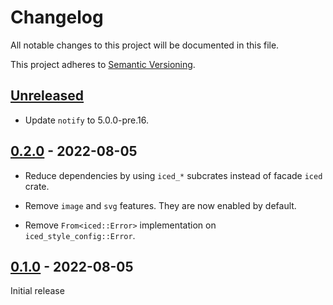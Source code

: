 # Changelog

All notable changes to this project will be documented in this file.

This project adheres to [Semantic Versioning](https://semver.org).

<!--
Note: In this file, do not use the hard wrap in the middle of a sentence for compatibility with GitHub comment style markdown rendering.
-->

## [Unreleased]

- Update `notify` to 5.0.0-pre.16.

## [0.2.0] - 2022-08-05

- Reduce dependencies by using `iced_*` subcrates instead of facade `iced` crate.

- Remove `image` and `svg` features. They are now enabled by default.

- Remove `From<iced::Error>` implementation on `iced_style_config::Error`.

## [0.1.0] - 2022-08-05

Initial release

[Unreleased]: https://github.com/taiki-e/iced_style_config/compare/v0.2.0...HEAD
[0.2.0]: https://github.com/taiki-e/iced_style_config/compare/v0.1.0...v0.2.0
[0.1.0]: https://github.com/taiki-e/iced_style_config/releases/tag/v0.1.0
